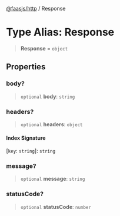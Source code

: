 [@faasjs/http](../README.md) / Response

# Type Alias: Response

> **Response** = `object`

## Properties

### body?

> `optional` **body**: `string`

### headers?

> `optional` **headers**: `object`

#### Index Signature

\[`key`: `string`\]: `string`

### message?

> `optional` **message**: `string`

### statusCode?

> `optional` **statusCode**: `number`
